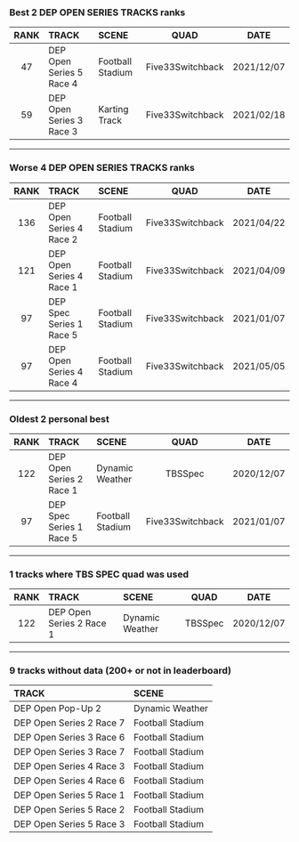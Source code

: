 ### Best 2 DEP OPEN SERIES TRACKS ranks
|RANK|TRACK|SCENE|QUAD|DATE|
|:---:|:---|:---|:---:|:---:|
|47|DEP Open Series 5 Race 4|Football Stadium|Five33Switchback|2021/12/07|
|59|DEP Open Series 3 Race 3|Karting Track|Five33Switchback|2021/02/18|
---
### Worse 4 DEP OPEN SERIES TRACKS ranks
|RANK|TRACK|SCENE|QUAD|DATE|
|:---:|:---|:---|:---:|:---:|
|136|DEP Open Series 4 Race 2|Football Stadium|Five33Switchback|2021/04/22|
|121|DEP Open Series 4 Race 1|Football Stadium|Five33Switchback|2021/04/09|
|97|DEP Spec Series 1 Race 5|Football Stadium|Five33Switchback|2021/01/07|
|97|DEP Open Series 4 Race 4|Football Stadium|Five33Switchback|2021/05/05|
---
### Oldest 2 personal best
|RANK|TRACK|SCENE|QUAD|DATE|
|:---:|:---|:---|:---:|:---:|
|122|DEP Open Series 2 Race 1|Dynamic Weather|TBSSpec|2020/12/07|
|97|DEP Spec Series 1 Race 5|Football Stadium|Five33Switchback|2021/01/07|
---
### 1 tracks where TBS SPEC quad was used
|RANK|TRACK|SCENE|QUAD|DATE|
|:---:|:---|:---|:---:|:---:|
|122|DEP Open Series 2 Race 1|Dynamic Weather|TBSSpec|2020/12/07|
---
### 9 tracks without data (200+ or not in leaderboard)
|TRACK|SCENE|
|:---|:---|
|DEP Open Pop-Up 2|Dynamic Weather|
|DEP Open Series 2 Race 7|Football Stadium|
|DEP Open Series 3 Race 6|Football Stadium|
|DEP Open Series 3 Race 7|Football Stadium|
|DEP Open Series 4 Race 3|Football Stadium|
|DEP Open Series 4 Race 6|Football Stadium|
|DEP Open Series 5 Race 1|Football Stadium|
|DEP Open Series 5 Race 2|Football Stadium|
|DEP Open Series 5 Race 3|Football Stadium|
